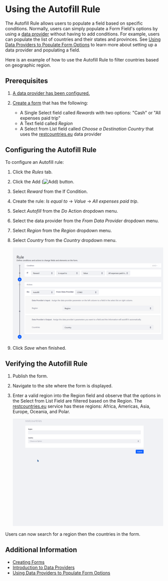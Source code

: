 # Using the Autofill Rule

The Autofill Rule allows users to populate a field based on specific conditions. Normally, users can simply populate a Form Field's options by using a [data provider](../introduction-to-data-providers.md) without having to add conditions. For example, users can populate the list of countries and their states and provinces. See [Using Data Providers to Populate Form Options](../using-data-providers-to-populate-form-options.md) to learn more about setting up a data provider and populating a field.

Here is an example of how to use the Autofill Rule to filter countries based on geographic region.

## Prerequisites

1. [A data provider has been configured.](../using-data-providers-to-populate-form-options.md)
1. [Create a form](../../creating-forms.md) that has the following:

    * A Single Select field called _Rewards_ with two options: "Cash" or "All expenses paid trip"
    * A Text field called _Region_
    * A Select from List field called _Choose a Destination Country_ that uses the [restcountries.eu](https://restcountries.eu) data provider

## Configuring the Autofill Rule

To configure an Autofill rule:

1. Click the _Rules_ tab.
1. Click the Add (![Add](../../../../../images/icon-add.png)) button.
1. Select _Reward_ from the If Condition.
1. Create the rule: _Is equal to_ &rarr; _Value_ &rarr; _All expenses paid trip_.
1. Select _Autofill_ from the _Do_ Action dropdown menu.
1. Select the data provider from the _From Data Provider_ dropdown menu.
1. Select _Region_ from the _Region_ dropdown menu.
1. Select _Country_ from the _Country_ dropdown menu.

    ![Create the Autofill rule.](./using-the-autofill-rule/images/01.png)

1. Click _Save_ when finished.

## Verifying the Autofill Rule

1. Publish the form.
1. Navigate to the site where the form is displayed.
1. Enter a valid region into the Region field and observe that the options in the Select from List Field are filtered based on the Region. The [restcountries.eu](https://restcountries.eu) service has these regions: Africa, Americas, Asia, Europe, Oceania, and Polar.

    ![Filter countries by region of the world.](./using-the-autofill-rule/images/forms-autofill-region.gif)

Users can now search for a region then the countries in the form.

## Additional Information

* [Creating Forms](../../creating-forms.md)
* [Introduction to Data Providers](../introduction-to-data-providers.md)
* [Using Data Providers to Populate Form Options](../using-data-providers-to-populate-form-options.md)
